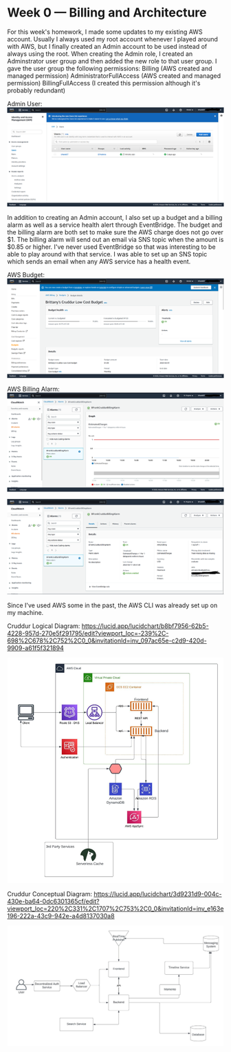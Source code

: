 # Week 0 — Billing and Architecture

For this week's homework, I made some updates to my existing AWS account. Usually I always used my root account whenever I played around with AWS, but I finally created an Admin account to be used instead of always using the root. When creating the Admin role, I created an Adminstrator user group and then added the new role to that user group. I gave the user group the following permissions:
Billing (AWS created and managed permission)
AdministratorFullAccess (AWS created and managed permission)
BillingFullAccess (I created this permission although it's probably redundant)

Admin User:
![B. Frank Admin User](screenshots/week0/BFrankAdminUser.png)

In addition to creating an Admin account, I also set up a budget and a billing alarm as well as a service health alert through EventBridge. The budget and the billing alarm are both set to make sure the AWS charge does not go over $1. The billing alarm will send out an email via SNS topic when the amount is $0.85 or higher. I've never used EventBridge so that was interesting to be able to play around with that service. I was able to set up an SNS topic which sends an email when any AWS service has a health event.

AWS Budget:
![B. Frank AWS Budget](screenshots/week0/BFrankBudget.png)

AWS Billing Alarm:
![B. Frank AWS Billing Alarm](screenshots/week0/BFrankBillingAlarm.png)

![B. Frank AWS Billing Alarm Details](screenshots/week0/BFrankBillingAlarmDetails.png)

Since I've used AWS some in the past, the AWS CLI was already set up on my machine.

Cruddur Logical Diagram:
https://lucid.app/lucidchart/b8bf7956-62b5-4228-957d-270e5f291795/edit?viewport_loc=-239%2C-698%2C678%2C752%2C0_0&invitationId=inv_097ac65e-c2d9-420d-9909-a61f5f321894

![Cruddur Logical Diagram](screenshots/week0/Cruddur%20Logical%20Diagram.jpeg)

Cruddur Conceptual Diagram:
https://lucid.app/lucidchart/3d9231d9-004c-430e-ba64-0dc6301365cf/edit?viewport_loc=220%2C331%2C1707%2C753%2C0_0&invitationId=inv_e163e196-222a-43c9-942e-a4d8137030a8

![Cruddur Conceptual Diagram](screenshots/week0/Cruddur%20Conceptual%20Diagram.jpeg)